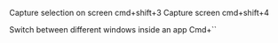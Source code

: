 

Capture selection on screen cmd+shift+3
Capture screen cmd+shift+4

Switch between different windows inside an app Cmd+\``

